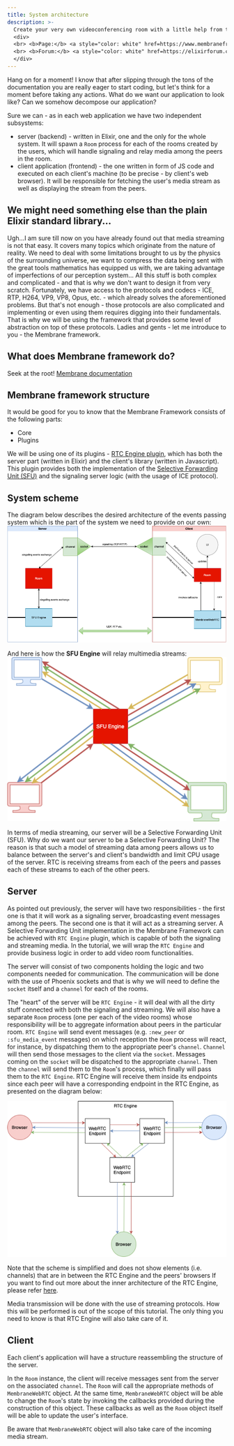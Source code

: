 ```yaml
---
title: System architecture
description: >-
  Create your very own videoconferencing room with a little help from the Membrane Framework!
  <div>
  <br> <b>Page:</b> <a style="color: white" href=https://www.membraneframework.org/>Membrane Framework</a>
  <br> <b>Forum:</b> <a style="color: white" href=https://elixirforum.com/c/elixir-framework-forums/membrane-forum/104/>Membrane Forum</a>
  </div>
---
```



Hang on for a moment! I know that after slipping through the tons of the documentation you are really eager to start coding, but let's think for a moment before taking any actions. What do we want our application to look like?
Can we somehow decompose our application?

Sure we can - as in each web application we have two independent subsystems:

- server (backend) - written in Elixir, one and the only for the whole system. It will spawn a `Room` process for each of the rooms created by the users, which will handle
  signaling and relay media among the peers in the room.
- client application (frontend) - the one written in form of JS code and executed on each client's machine (to be precise - by client's web browser). It will be responsible for fetching the user's media stream as well as displaying the stream from the peers.

## We might need something else than the plain Elixir standard library...

Ugh...I am sure till now on you have already found out that media streaming is not that easy. It covers many topics which originate from the nature of reality.
We need to deal with some limitations brought to us by the physics of the surrounding universe, we want to compress the data being sent with the great tools
mathematics has equipped us with, we are taking advantage of imperfections of our perception system...
All this stuff is both complex and complicated - and that is why we don't want to design it from very scratch. Fortunately, we have access to the protocols
and codecs - ICE, RTP, H264, VP9, VP8, Opus, etc. - which already solves the aforementioned problems. But that's not enough -
those protocols are also complicated and implementing or even using them requires digging into their fundamentals.
That is why we will be using the framework that provides some level of abstraction on top of these protocols. Ladies and gents - let me introduce to you - the Membrane framework.

## What does Membrane framework do?

Seek at the root! [Membrane documentation](https://membraneframework.org/guide/v0.7/introduction.html)

## Membrane framework structure

It would be good for you to know that the Membrane Framework consists of the following parts:

- Core
- Plugins

We will be using one of its plugins - [RTC Engine plugin](https://github.com/membraneframework/membrane_rtc_engine), which has both the server part (written in Elixir)
and the client's library (written in Javascript). This plugin provides both the implementation of the
[Selective Forwarding Unit (SFU)](https://github.com/membraneframework/membrane_rtc_engine) and the signaling server logic (with the usage of ICE protocol).

## System scheme

The diagram below describes the desired architecture of the events passing system which is the part of the system we need to provide on our own: <br>
![Application Scheme](assets/images/total_scheme.png)

And here is how the **SFU Engine** will relay multimedia streams:<br>
![SFU scheme](assets/images/SFU_scheme.png)<br>

In terms of media streaming, our server will be a Selective Forwarding Unit (SFU).
Why do we want our server to be a Selective Forwarding Unit? The reason is that such a model of streaming data
among peers allows us to balance between the server's and client's bandwidth and limit CPU usage of the server.
RTC is receiving streams from each of the peers and passes each of these streams to each of the other peers. <br>

## Server

As pointed out previously, the server will have two responsibilities - the first one is that it will work as a signaling server, broadcasting event messages among the peers.
The second one is that it will act as a streaming server.
A Selective Forwarding Unit implementation in the Membrane Framework can be achieved with `RTC Engine` plugin, which is capable of both the signaling and streaming media.
In the tutorial, we will wrap the `RTC Engine` and provide business logic in order to add video room functionalities.

The server will consist of two components holding the logic and two components needed for communication.
The communication will be done with the use of Phoenix sockets and that is why we will need to define the `socket` itself and a `channel` for each of the rooms.

The "heart" of the server will be `RTC Engine` - it will deal with all the dirty stuff connected with both the signaling and streaming. We will also have a separate `Room` process (one per each of the video rooms) whose responsibility will be to aggregate information about peers in the particular room.
`RTC Engine` will send event messages (e.g. `:new_peer` or `:sfu_media_event` messages) on which reception the `Room` process will react, for instance, by dispatching them to the appropriate peer's `channel`. `Channel` will then send those messages to the client via the `socket`.
Messages coming on the `socket` will be dispatched to the appropriate `channel`. Then the `channel` will send them to the `Room`'s process, which finally will pass them to the `RTC Engine`. RTC Engine will receive them inside its endpoints since each peer will have a corresponding endpoint in the RTC Engine, as presented on the diagram below:

![RTC Engine](assets/images/modular_rtc.png)

Note that the scheme is simplified and does not show elements (i.e. channels) that are in between the RTC Engine and the peers' browsers
If you want to find out more about the inner architecture of the RTC Engine, please refer [here](https://blog.swmansion.com/modular-rtc-engine-is-our-little-big-revolution-in-video-conferencing-cfde806c5beb).

Media transmission will be done with the use of streaming protocols. How this will be performed is out of the scope of this tutorial. The only thing you need to know is that RTC Engine will also take care of it.

## Client

Each client's application will have a structure reassembling the structure of the server.

In the `Room` instance, the client will receive messages sent from the server on the associated `channel`. The `Room` will call the appropriate methods of `MembraneWebRTC` object.
At the same time, `MembraneWebRTC` object will be able to change the `Room`'s state by invoking the callbacks provided during the construction of this object. These callbacks as well as the `Room` object itself will be able to update the user's interface.

Be aware that `MembraneWebRTC` object will also take care of the incoming media stream.
